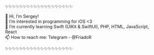 ✨✨✨✨✨✨✨✨✨✨✨✨✨✨✨✨✨✨✨
 
👋 Hi, I’m Sergey!                    
👀 I’m interested in programming for iOS <3           
🌱 I’m currently learning Swift (UIKit & SwiftUI), PHP, HTML, JavaScript, React    
📫 How to reach me: Telegram - @FriadoR            

✨✨✨✨✨✨✨✨✨✨✨✨✨✨✨✨✨✨✨

